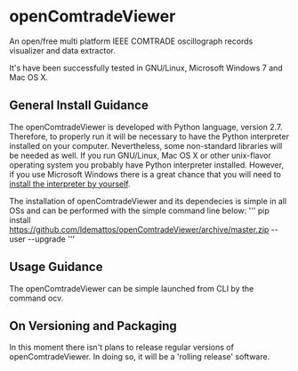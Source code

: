 # openComtradeViewer

An open/free multi platform IEEE COMTRADE oscillograph records visualizer and data extractor.

It's have been successfully tested in GNU/Linux, Microsoft Windows 7 and Mac OS X.

## General Install Guidance

The openComtradeViewer is developed with Python language, version 2.7. Therefore, to properly run it will be necessary to have the Python interpreter installed on your computer. Nevertheless, some non-standard libraries will be needed as well. If you run GNU/Linux, Mac OS X or other unix-flavor operating system you probably have Python interpreter installed. However, if you use Microsoft Windows there is a great chance that you will need to [install the interpreter by yourself](https://www.python.org/downloads/).

The installation of openComtradeViewer and its dependecies is simple in all OSs and can be performed with the simple command line below:
'''
pip install https://github.com/ldemattos/openComtradeViewer/archive/master.zip --user --upgrade
'''

## Usage Guidance

The openComtradeViewer can be simple launched from CLI by the command ocv.

## On Versioning and Packaging

In this moment there isn't plans to release regular versions of openComtradeViewer. In doing so, it will be a 'rolling release' software.
